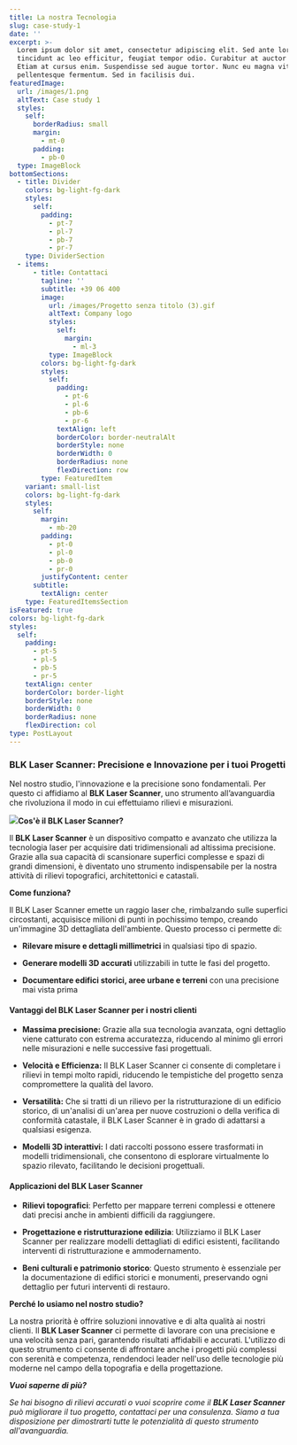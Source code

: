 ```yaml
---
title: La nostra Tecnologia
slug: case-study-1
date: ''
excerpt: >-
  Lorem ipsum dolor sit amet, consectetur adipiscing elit. Sed ante lorem,
  tincidunt ac leo efficitur, feugiat tempor odio. Curabitur at auctor sapien.
  Etiam at cursus enim. Suspendisse sed augue tortor. Nunc eu magna vitae lorem
  pellentesque fermentum. Sed in facilisis dui.
featuredImage:
  url: /images/1.png
  altText: Case study 1
  styles:
    self:
      borderRadius: small
      margin:
        - mt-0
      padding:
        - pb-0
  type: ImageBlock
bottomSections:
  - title: Divider
    colors: bg-light-fg-dark
    styles:
      self:
        padding:
          - pt-7
          - pl-7
          - pb-7
          - pr-7
    type: DividerSection
  - items:
      - title: Contattaci
        tagline: ''
        subtitle: +39 06 400
        image:
          url: /images/Progetto senza titolo (3).gif
          altText: Company logo
          styles:
            self:
              margin:
                - ml-3
          type: ImageBlock
        colors: bg-light-fg-dark
        styles:
          self:
            padding:
              - pt-6
              - pl-6
              - pb-6
              - pr-6
            textAlign: left
            borderColor: border-neutralAlt
            borderStyle: none
            borderWidth: 0
            borderRadius: none
            flexDirection: row
        type: FeaturedItem
    variant: small-list
    colors: bg-light-fg-dark
    styles:
      self:
        margin:
          - mb-20
        padding:
          - pt-0
          - pl-0
          - pb-0
          - pr-0
        justifyContent: center
      subtitle:
        textAlign: center
    type: FeaturedItemsSection
isFeatured: true
colors: bg-light-fg-dark
styles:
  self:
    padding:
      - pt-5
      - pl-5
      - pb-5
      - pr-5
    textAlign: center
    borderColor: border-light
    borderStyle: none
    borderWidth: 0
    borderRadius: none
    flexDirection: col
type: PostLayout
---
```

### **BLK Laser Scanner: Precisione e Innovazione per i tuoi Progetti**

Nel nostro studio, l'innovazione e la precisione sono fondamentali. Per questo ci affidiamo al **BLK Laser Scanner**, uno strumento all’avanguardia che rivoluziona il modo in cui effettuiamo rilievi e misurazioni.



![](/images/BLK360-overviewpage.png)**Cos'è il BLK Laser Scanner?**

Il **BLK Laser Scanner** è un dispositivo compatto e avanzato che utilizza la tecnologia laser per acquisire dati tridimensionali ad altissima precisione. Grazie alla sua capacità di scansionare superfici complesse e spazi di grandi dimensioni, è diventato uno strumento indispensabile per la nostra attività di rilievi topografici, architettonici e catastali.

**Come funziona?**

Il BLK Laser Scanner emette un raggio laser che, rimbalzando sulle superfici circostanti, acquisisce milioni di punti in pochissimo tempo, creando un'immagine 3D dettagliata dell'ambiente. Questo processo ci permette di:

*   **Rilevare misure e dettagli millimetrici** in qualsiasi tipo di spazio.

*   **Generare modelli 3D accurati** utilizzabili in tutte le fasi del progetto.

*   **Documentare edifici storici, aree urbane e terreni** con una precisione mai vista prima



#### **Vantaggi del BLK Laser Scanner per i nostri clienti**

*   **Massima precisione:** Grazie alla sua tecnologia avanzata, ogni dettaglio viene catturato con estrema accuratezza, riducendo al minimo gli errori nelle misurazioni e nelle successive fasi progettuali.

*   **Velocità e Efficienza:** Il BLK Laser Scanner ci consente di completare i rilievi in tempi molto rapidi, riducendo le tempistiche del progetto senza compromettere la qualità del lavoro.

*   **Versatilità:** Che si tratti di un rilievo per la ristrutturazione di un edificio storico, di un'analisi di un'area per nuove costruzioni o della verifica di conformità catastale, il BLK Laser Scanner è in grado di adattarsi a qualsiasi esigenza.

*   **Modelli 3D interattivi:** I dati raccolti possono essere trasformati in modelli tridimensionali, che consentono di esplorare virtualmente lo spazio rilevato, facilitando le decisioni progettuali.



#### **Applicazioni del BLK Laser Scanner**

*   **Rilievi topografici**: Perfetto per mappare terreni complessi e ottenere dati precisi anche in ambienti difficili da raggiungere.

*   **Progettazione e ristrutturazione edilizia**: Utilizziamo il BLK Laser Scanner per realizzare modelli dettagliati di edifici esistenti, facilitando interventi di ristrutturazione e ammodernamento.

*   **Beni culturali e patrimonio storico**: Questo strumento è essenziale per la documentazione di edifici storici e monumenti, preservando ogni dettaglio per futuri interventi di restauro.


**Perché lo usiamo nel nostro studio?**

La nostra priorità è offrire soluzioni innovative e di alta qualità ai nostri clienti. Il **BLK Laser Scanner** ci permette di lavorare con una precisione e una velocità senza pari, garantendo risultati affidabili e accurati. L'utilizzo di questo strumento ci consente di affrontare anche i progetti più complessi con serenità e competenza, rendendoci leader nell'uso delle tecnologie più moderne nel campo della topografia e della progettazione.



***Vuoi saperne di più?***

*Se hai bisogno di rilievi accurati o vuoi scoprire come il **BLK Laser Scanner** può migliorare il tuo progetto, contattaci per una consulenza. Siamo a tua disposizione per dimostrarti tutte le potenzialità di questo strumento all'avanguardia.*
